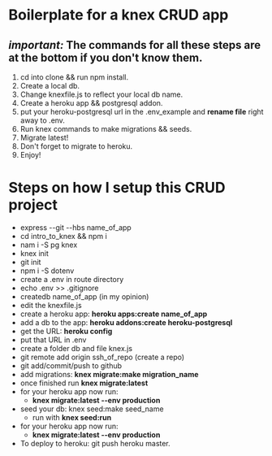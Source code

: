 # Boilerplate for a knex CRUD app

## _important:_ The commands for all these steps are at the bottom if you don't know them.

1. cd into clone && run npm install.
2. Create a local db.
3. Change knexfile.js to reflect your local db name.
4. Create a heroku app && postgresql addon.
5. put your heroku-postgresql url in the .env_example and **rename file** right away to .env.
6. Run knex commands to make migrations && seeds.
7. Migrate latest!
8. Don't forget to migrate to heroku.
9. Enjoy!

# Steps on how I setup this CRUD project

- express --git --hbs name_of_app
- cd intro_to_knex && npm i
- nam i -S pg knex
- knex init
- git init
- npm i -S dotenv
- create a .env in route directory
- echo .env >> .gitignore
- createdb name_of_app (in my opinion)
- edit the knexfile.js
- create a heroku app: **heroku apps:create name_of_app**
- add a db to the app: **heroku addons:create heroku-postgresql**
- get the URL: **heroku config**
- put that URL in .env
- create a folder db and file knex.js
- git remote add origin ssh_of_repo (create a repo)
- git add/commit/push to github
- add migrations: **knex migrate:make migration_name**
- once finished run **knex migrate:latest**
- for your heroku app now run:
  - **knex migrate:latest --env production**
- seed your db: knex seed:make seed_name
  - run with **knex seed:run**
- for your heroku app now run:
  - **knex migrate:latest --env production**
- To deploy to heroku: git push heroku master.
